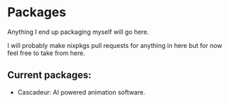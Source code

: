 # Packages

Anything I end up packaging myself will go here.

I will probably make nixpkgs pull requests for anything in here but for now feel free to take from here.

## Current packages:
- Cascadeur: AI powered animation software.
